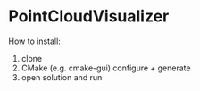 # PointCloudVisualizer

How to install:

1. clone
2. CMake (e.g. cmake-gui) configure + generate
3. open solution and run
